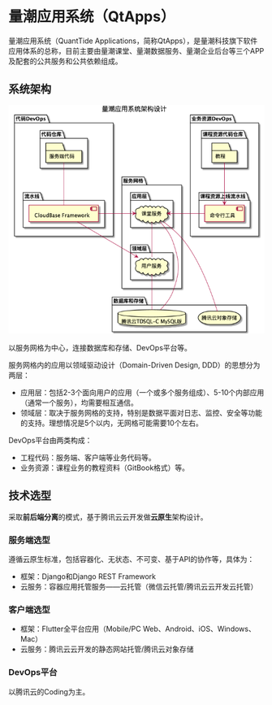 # 量潮应用系统（QtApps）

量潮应用系统（QuantTide Applications，简称QtApps），是量潮科技旗下软件应用体系的总称，目前主要由量潮课堂、量潮数据服务、量潮企业后台等三个APP及配套的公共服务和公共依赖组成。

## 系统架构

![系统架构图](qtapps.png)

以服务网格为中心，连接数据库和存储、DevOps平台等。

服务网格内的应用以领域驱动设计（Domain-Driven Design, DDD）的思想分为两层：

- 应用层：包括2-3个面向用户的应用（一个或多个服务组成）、5-10个内部应用（通常一个服务），均需要相互通信。
- 领域层：取决于服务网格的支持，特别是数据平面对日志、监控、安全等功能的支持。理想情况是5个以内，无网格可能需要10个左右。

DevOps平台由两类构成：

- 工程代码：服务端、客户端等业务代码等。
- 业务资源：课程业务的教程资料（GitBook格式）等。

## 技术选型

采取**前后端分离**的模式，基于腾讯云云开发做**云原生**架构设计。

### 服务端选型

遵循云原生标准，包括容器化、无状态、不可变、基于API的协作等，具体为：

- 框架：Django和Django REST Framework
- 云服务：容器应用托管服务——云托管（微信云托管/腾讯云云开发云托管）

### 客户端选型

- 框架：Flutter全平台应用（Mobile/PC Web、Android、iOS、Windows、Mac）
- 云服务：腾讯云云开发的静态网站托管/腾讯云对象存储

### DevOps平台

以腾讯云的Coding为主。
